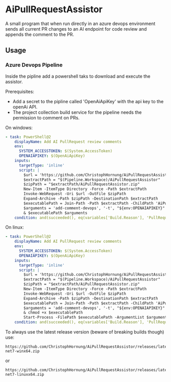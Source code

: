 # AiPullRequestAssistor
A small program that when run directly in an azure devops environment sends all current PR changes to
an AI endpoint for code review and appends the comment to the PR.

## Usage
### Azure Devops Pipeline
Inside the pipline add a powershell taks to download and execute the assistor.

Prerequisites:
- Add a secret to the pipline called 'OpenAiApiKey' with the api key to the openAi API.
- The project collection build service for the pipeline needs the permission to comment on PRs.

On windows:
```yaml
- task: PowerShell@2
    displayName: Add AI PullRequest review comments
    env:
      SYSTEM_ACCESSTOKEN: $(System.AccessToken)
      OPENAIAPIKEY: $(OpenAiApiKey)
    inputs:
      targetType: 'inline'
      script: |
        $url = 'https://github.com/ChristophHornung/AiPullRequestAssistor/releases/download/v0.0.1/AiPullRequestAssistor-net7-winx64.zip'
        $extractPath = "$(Pipeline.Workspace)/AiPullRequestAssistor"
        $zipPath = "$extractPath/AiPullRequestAssistor.zip"
        New-Item -ItemType Directory -Force -Path $extractPath
        Invoke-WebRequest -Uri $url -OutFile $zipPath
        Expand-Archive -Path $zipPath -DestinationPath $extractPath
        $executablePath = Join-Path -Path $extractPath -ChildPath 'AiPullRequestAssistor.exe'
        $arguments = 'add-comment-devops', '-t', "${env:OPENAIAPIKEY}"
        & $executablePath $arguments
    condition: and(succeeded(), eq(variables['Build.Reason'], 'PullRequest'))
```

On linux:

```yaml
- task: PowerShell@2
    displayName: Add AI PullRequest review comments
    env:
      SYSTEM_ACCESSTOKEN: $(System.AccessToken)
      OPENAIAPIKEY: $(OpenAiApiKey)
    inputs:
      targetType: 'inline'
      script: |
        $url = 'https://github.com/ChristophHornung/AiPullRequestAssistor/releases/download/v0.0.1/AiPullRequestAssistor-net7-linuxx64.zip'
        $extractPath = "$(Pipeline.Workspace)/AiPullRequestAssistor"
        $zipPath = "$extractPath/AiPullRequestAssistor.zip"
        New-Item -ItemType Directory -Force -Path $extractPath
        Invoke-WebRequest -Uri $url -OutFile $zipPath
        Expand-Archive -Path $zipPath -DestinationPath $extractPath
        $executablePath = Join-Path -Path $extractPath -ChildPath 'AiPullRequestAssistor'
        $arguments = 'add-comment-devops', '-t', "${env:OPENAIAPIKEY}"
        & chmod +x $executablePath
        Start-Process -FilePath $executablePath -ArgumentList $arguments -NoNewWindow -Wait
    condition: and(succeeded(), eq(variables['Build.Reason'], 'PullRequest'))
```

To always use the latest release version (beware of breaking builds though) use:

```
https://github.com/ChristophHornung/AiPullRequestAssistor/releases/latest/download/AiPullRequestAssistor-net7-winx64.zip
```

or

```
https://github.com/ChristophHornung/AiPullRequestAssistor/releases/latest/download/AiPullRequestAssistor-net7-linuxx64.zip
```